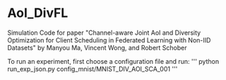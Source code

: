 # AoI_DivFL

Simulation Code for paper "Channel-aware Joint AoI and Diversity Optimization for Client Scheduling in Federated Learning with Non-IID Datasets" by Manyou Ma, Vincent Wong, and Robert Schober

To run an experiment, first choose a configuration file and run:
'''
python run_exp_json.py config_mnist/MNIST_DIV_AOI_SCA_001
'''